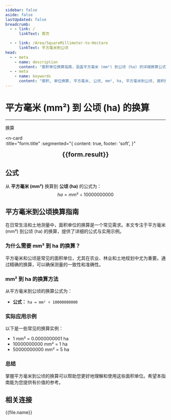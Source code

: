 ```yaml
---
sidebar: false
aside: false
lastUpdated: false
breadcrumb:
  - - link: /
      linkText: 首页

  - - link: /Area/SquareMillimeter-to-Hectare
      linkText: 平方毫米到公顷
head:
  - - meta
    - name: description
      content: "面积单位换算指南，涵盖平方毫米 (mm²) 到公顷 (ha) 的详细换算公式与说明。"
  - - meta
    - name: keywords
      content: "面积, 单位换算, 平方毫米, 公顷, mm², ha, 平方毫米到公顷, 面积换算指南, 平方毫米换算公顷, 平方毫米到公顷, 公顷换算, 平方毫米转公顷, 公顷计算, 微小面积换算, 精密面积计算, 平方毫米符号, 公顷符号, 面积单位对照, 平方毫米换算表, 公顷换算公式, 面积转换工具, 平方毫米计算, 公顷计算器, 面积换算公式, 土地测量单位, 农业面积单位, 大面积换算, 平方毫米到公顷公式, 公顷面积计算, 面积单位转换, 土地规划单位, 农田面积换算, 平方毫米公顷对照表, 面积计算工具, 农业用地计算"
---
```

# 平方毫米 (mm²) 到 公顷 (ha) 的换算
---
<script setup>
import { onMounted, reactive, inject, ref } from 'vue'
import { NButton, NForm, NFormItem, NInput, NInputNumber, NSelect, NCard, useMessage,NGrid ,NGi } from 'naive-ui'
import { defineClientComponent } from 'vitepress'
import { Area } from '../files';
const seoKey = [
  '平方毫米换算公顷',
  '平方毫米到公顷',
  '公顷换算',
  '面积单位换算',
  '平方毫米转公顷',
  '公顷计算',
  '微小面积换算',
  '精密面积计算',
  '平方毫米符号',
  '公顷符号',
  '面积单位对照',
  '平方毫米换算表',
  '公顷换算公式',
  '面积转换工具',
  '平方毫米计算',
  '公顷计算器',
  '面积换算公式',
  '土地测量单位',
  '农业面积单位',
  '大面积换算',
  '平方毫米到公顷公式',
  '公顷面积计算',
  '面积单位转换',
  '土地规划单位',
  '农田面积换算',
  '平方毫米公顷对照表',
  '面积计算工具',
  '农业用地计算'
]
const convert = inject('convert')

const form = reactive({
  number: null,
  result: '',
  title: '平方毫米 (mm²) 到公顷 (ha) 的换算',
})

const convertHandler = () => {
  if (form.number !== null && !isNaN(form.number)) {
    const convertedValue = parseFloat(form.number) / 10000000000
    form.result = `${form.number}mm² = ${convertedValue.toFixed(10)}ha`
  } else {
    form.result = '请输入有效的数值。'
  }
}
</script>

<n-form size="large" :model="form">
  <n-form-item label="平方毫米 (mm²)">
    <n-input-number v-model:value="form.number" placeholder="输入平方毫米" style="width: 100%" />
  </n-form-item>
  <n-form-item>
    <n-button type="info" @click="convertHandler" block>换算</n-button>
  </n-form-item>
</n-form>

<n-card  
  :title="form.title"
  :segmented="{
    content: true,
    footer: 'soft',
  }"
>
  <div  style="text-align:center;font-size:20px;">
    <strong>{{form.result}}</strong>
  </div>
    <template #footer>
    <div>
      <span v-for="item of seoKey">{{item}}，</span>
    </div>
  </template>
</n-card>

## 公式

从 **平方毫米 (mm²)** 换算到 **公顷 (ha)** 的公式为：
$$ ha = mm² \div 10000000000 $$

## 平方毫米到公顷换算指南

在日常生活和土地测量中，面积单位的换算是一个常见需求。本文专注于平方毫米 (mm²) 到公顷 (ha) 的换算，提供了详细的公式与实用示例。

### 为什么需要 mm² 到 ha 的换算？

平方毫米和公顷是常见的面积单位，尤其在农业、林业和土地规划中尤为重要。通过精确的换算，可以确保测量的一致性和准确性。

### mm² 到 ha 的换算方法

从平方毫米到公顷的换算公式为：

- **公式：** `ha = mm² ÷ 10000000000`

### 实际应用示例

以下是一些常见的换算实例：

- 1 mm² = 0.0000000001 ha
- 10000000000 mm² = 1 ha
- 50000000000 mm² = 5 ha

### 总结

掌握平方毫米到公顷的换算可以帮助您更好地理解和使用这些面积单位。希望本指南能为您提供有价值的参考。

## 相关连接
<n-grid x-gap="12" :cols="2">
  <n-gi v-for="(file, index) in Area" :key="index">
    <n-button
      text
      tag="a"
      :href="file.path"
      type="info"
    >
      {{file.name}}
    </n-button>
  </n-gi>
</n-grid>